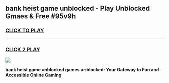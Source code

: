 
## bank heist game unblocked - Play Unblocked Gmaes & Free #95v9h
<h3>
<a href="https://news.freeplayer.one?title=bank_heist_game_unblocked&ref=26F">CLICK TO PLAY</a></h3>
<hr>

<h3>
<a href="https://news.freeplayer.one?title=bank_heist_game_unblocked&ref=26F">CLICK 2 PLAY</a>
  
</h3>

<a href="https://news.freeplayer.one?title=bank_heist_game_unblocked&ref=26F/"><img src="https://clearcache.store/games.png"></a>


**bank heist game unblocked games unblocked: Your Gateway to Fun and Accessible Online Gaming**
